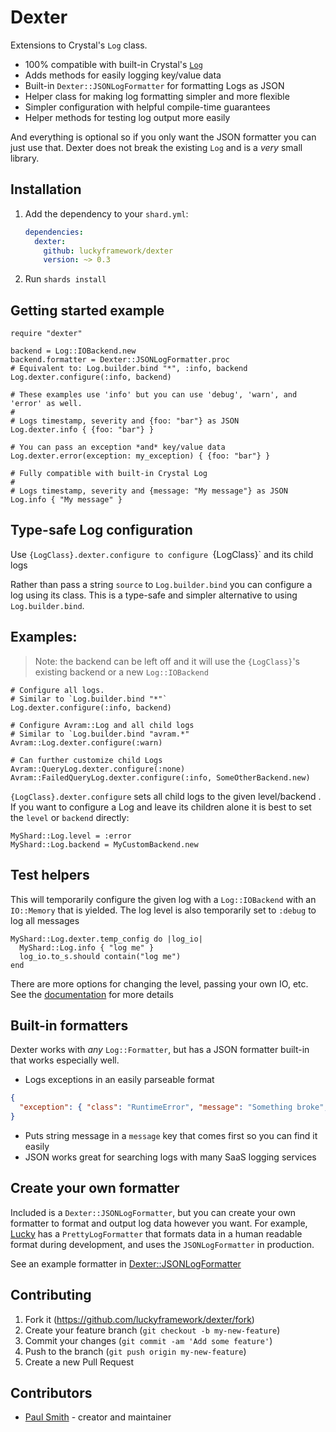 # Dexter

Extensions to Crystal's `Log` class.

* 100% compatible with built-in Crystal's [`Log`](https://crystal-lang.org/api/latest/Log.html)
* Adds methods for easily logging key/value data
* Built-in `Dexter::JSONLogFormatter` for formatting Logs as JSON
* Helper class for making log formatting simpler and more flexible
* Simpler configuration with helpful compile-time guarantees
* Helper methods for testing log output more easily

And everything is optional so if you only want the JSON formatter you can just use that.
Dexter does not break the existing `Log` and is a *very* small library.

## Installation

1. Add the dependency to your `shard.yml`:

   ```yaml
   dependencies:
     dexter:
       github: luckyframework/dexter
       version: ~> 0.3
   ```

2. Run `shards install`

## Getting started example

```crystal
require "dexter"

backend = Log::IOBackend.new
backend.formatter = Dexter::JSONLogFormatter.proc
# Equivalent to: Log.builder.bind "*", :info, backend
Log.dexter.configure(:info, backend)

# These examples use 'info' but you can use 'debug', 'warn', and 'error' as well.
#
# Logs timestamp, severity and {foo: "bar"} as JSON
Log.dexter.info { {foo: "bar"} }

# You can pass an exception *and* key/value data
Log.dexter.error(exception: my_exception) { {foo: "bar"} }

# Fully compatible with built-in Crystal Log
#
# Logs timestamp, severity and {message: "My message"} as JSON
Log.info { "My message" }
```

## Type-safe Log configuration

Use `{LogClass}.dexter.configure to configure `{LogClass}` and its child logs

Rather than pass a string `source` to `Log.builder.bind` you can configure a
log using its class. This is a type-safe and simpler alternative to using
`Log.builder.bind`.

## Examples:

> Note: the backend can be left off and it will use the `{LogClass}`'s
> existing backend or a new `Log::IOBackend`

```crystal
# Configure all logs.
# Similar to `Log.builder.bind "*"`
Log.dexter.configure(:info, backend)

# Configure Avram::Log and all child logs
# Similar to `Log.builder.bind "avram.*"
Avram::Log.dexter.configure(:warn)

# Can further customize child Logs
Avram::QueryLog.dexter.configure(:none)
Avram::FailedQueryLog.dexter.configure(:info, SomeOtherBackend.new)
```

`{LogClass}.dexter.configure` sets all child logs to the given
level/backend . If you want to configure a Log and leave its children alone
it is best to set the `level` or `backend` directly:

```crystal
MyShard::Log.level = :error
MyShard::Log.backend = MyCustomBackend.new
```

## Test helpers

This will temporarily configure the given log with a `Log::IOBackend`
with an `IO::Memory` that is yielded. The log level is also
temporarily set to `:debug` to log all messages

```crystal
MyShard::Log.dexter.temp_config do |log_io|
  MyShard::Log.info { "log me" }
  log_io.to_s.should contain("log me")
end
```

There are more options for changing the level, passing your own IO, etc. See
the [documentation](https://github.com/luckyframework/dexter/blob/6144739a6d1a2d0f64d95a89086495c17cafe7eb/src/dexter/log.cr#L80) for more details

## Built-in formatters

Dexter works with *any* `Log::Formatter`, but has a JSON formatter built-in
that works especially well.

* Logs exceptions in an easily parseable format
```json
{
  "exception": { "class": "RuntimeError", "message": "Something broke", backtrace: ["line_of_code.cr:123"] }
}
```
* Puts string message in a `message` key that comes first so you can find it easily
* JSON works great for searching logs with many SaaS logging services


## Create your own formatter

Included is a `Dexter::JSONLogFormatter`, but you can create your own formatter to format
and output log data however you want. For example,
[Lucky](https://luckyframework.org) has a `PrettyLogFormatter` that formats data
in a human readable format during development, and uses the `JSONLogFormatter`
in production.

See an example formatter in [Dexter::JSONLogFormatter](https://github.com/luckyframework/dexter/blob/master/src/dexter/json_log_formatter.cr)

## Contributing

1. Fork it (<https://github.com/luckyframework/dexter/fork>)
2. Create your feature branch (`git checkout -b my-new-feature`)
3. Commit your changes (`git commit -am 'Add some feature'`)
4. Push to the branch (`git push origin my-new-feature`)
5. Create a new Pull Request

## Contributors

- [Paul Smith](https://github.com/paulcsmith) - creator and maintainer
